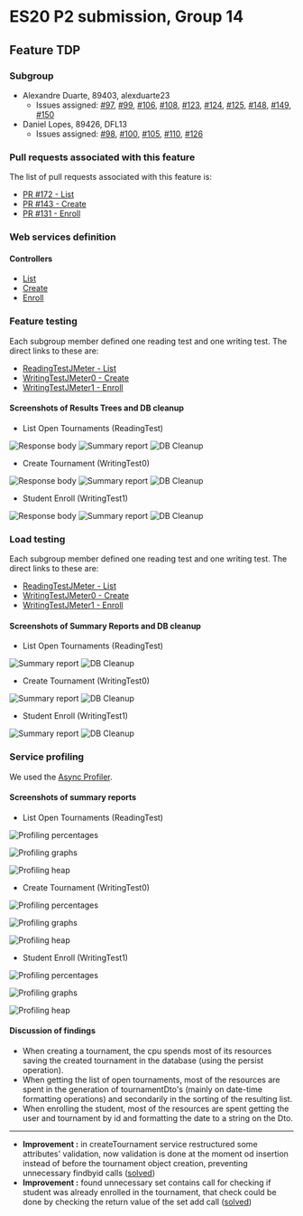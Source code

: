 # ES20 P2 submission, Group 14

## Feature TDP

### Subgroup
 - Alexandre Duarte, 89403, alexduarte23
   + Issues assigned: [#97](https://github.com/tecnico-softeng/es20al_14-project/issues/97), [#99](https://github.com/tecnico-softeng/es20al_14-project/issues/99), [#106](https://github.com/tecnico-softeng/es20al_14-project/issues/106), [#108](https://github.com/tecnico-softeng/es20al_14-project/issues/108), [#123](https://github.com/tecnico-softeng/es20al_14-project/issues/123), [#124](https://github.com/tecnico-softeng/es20al_14-project/issues/124), [#125](https://github.com/tecnico-softeng/es20al_14-project/issues/125), [#148](https://github.com/tecnico-softeng/es20al_14-project/issues/148), [#149](https://github.com/tecnico-softeng/es20al_14-project/issues/149), [#150](https://github.com/tecnico-softeng/es20al_14-project/issues/150)
 - Daniel Lopes, 89426, DFL13
   + Issues assigned: [#98](https://github.com/tecnico-softeng/es20al_14-project/issues/98), [#100](https://github.com/tecnico-softeng/es20al_14-project/issues/100), [#105](https://github.com/tecnico-softeng/es20al_14-project/issues/105), [#110](https://github.com/tecnico-softeng/es20al_14-project/issues/110), [#126](https://github.com/tecnico-softeng/es20al_14-project/issues/126) 
 
### Pull requests associated with this feature

The list of pull requests associated with this feature is:

 - [PR #172 - List](https://github.com/tecnico-softeng/es20al_14-project/pull/172)
 - [PR #143 - Create](https://github.com/tecnico-softeng/es20al_14-project/pull/143)
 - [PR #131 - Enroll](https://github.com/tecnico-softeng/es20al_14-project/pull/131)


### Web services definition

#### Controllers
 - [List](https://github.com/tecnico-softeng/es20al_14-project/blob/bfb64341a0287b1450923db8b9db3cb21826120e/backend/src/main/java/pt/ulisboa/tecnico/socialsoftware/tutor/tournament/TournamentController.java#L52)
 - [Create](https://github.com/tecnico-softeng/es20al_14-project/blob/bfb64341a0287b1450923db8b9db3cb21826120e/backend/src/main/java/pt/ulisboa/tecnico/socialsoftware/tutor/tournament/TournamentController.java#L39)
 - [Enroll](https://github.com/tecnico-softeng/es20al_14-project/blob/bfb64341a0287b1450923db8b9db3cb21826120e/backend/src/main/java/pt/ulisboa/tecnico/socialsoftware/tutor/tournament/TournamentController.java#L26)

### Feature testing

Each subgroup member defined one reading test and one writing test. The direct links to these are:

 - [ReadingTestJMeter - List](https://github.com/tecnico-softeng/es20al_14-project/blob/bfb64341a0287b1450923db8b9db3cb21826120e/backend/jmeter/tournament/WSGetOpenTournamentsTest.jmx)
 - [WritingTestJMeter0 - Create](https://github.com/tecnico-softeng/es20al_14-project/blob/bfb64341a0287b1450923db8b9db3cb21826120e/backend/jmeter/tournament/WSCreateTournamentTest.jmx)
 - [WritingTestJMeter1 - Enroll](https://github.com/tecnico-softeng/es20al_14-project/blob/bfb64341a0287b1450923db8b9db3cb21826120e/backend/jmeter/tournament/WSEnrollStudenInTournamentTest.jmx)


#### Screenshots of Results Trees and DB cleanup

  - List Open Tournaments (ReadingTest)

![Response body](p2-images/p2_tdp_jmeterFeatureTest_reading_ResponseBody.png)
![Summary report](p2-images/p2_tdp_jmeterFeatureTest_reading_SummaryReport.png)
![DB Cleanup](p2-images/p2_tdp_jmeterFeatureTest_reading_DBCleanup.png)

  - Create Tournament (WritingTest0)

![Response body](p2-images/p2_tdp_jmeterFeatureTest_writing0_ResponseBody.png)
![Summary report](p2-images/p2_tdp_jmeterFeatureTest_writing0_SummaryReport.png)
![DB Cleanup](p2-images/p2_tdp_jmeterFeatureTest_writing0_DBCleanup.png)

  - Student Enroll (WritingTest1)

![Response body](p2-images/p2_tdp_jmeterFeatureTest_writing1_ResponseBody.png)
![Summary report](p2-images/p2_tdp_jmeterFeatureTest_writing1_SummaryReport.png)
![DB Cleanup](p2-images/p2_tdp_jmeterFeatureTest_writing1_DBCleanup.png)


### Load testing

Each subgroup member defined one reading test and one writing test. The direct links to these are:

- [ReadingTestJMeter - List](https://github.com/tecnico-softeng/es20al_14-project/blob/bfb64341a0287b1450923db8b9db3cb21826120e/backend/jmeter/tournament/WSGetOpenTournamentsLoadTest.jmx)
 - [WritingTestJMeter0 - Create](https://github.com/tecnico-softeng/es20al_14-project/blob/bfb64341a0287b1450923db8b9db3cb21826120e/backend/jmeter/tournament/WSCreateTournamentLoadTest.jmx)
 - [WritingTestJMeter1 - Enroll](https://github.com/tecnico-softeng/es20al_14-project/blob/bfb64341a0287b1450923db8b9db3cb21826120e/backend/jmeter/tournament/WSEnrollStudenInTournamentLoadTest.jmx)


#### Screenshots of Summary Reports and DB cleanup

  - List Open Tournaments (ReadingTest)

![Summary report](p2-images/p2_tdp_jmeterLoadTest_reading_SummaryReport.png)
![DB Cleanup](p2-images/p2_tdp_jmeterLoadTest_reading_DBCleanup.png)

  - Create Tournament (WritingTest0)

![Summary report](p2-images/p2_tdp_jmeterLoadTest_writing0_SummaryReport.png)
![DB Cleanup](p2-images/p2_tdp_jmeterLoadTest_writing0_DBCleanup.png)

  - Student Enroll (WritingTest1)

![Summary report](p2-images/p2_tdp_jmeterLoadTest_writing1_SummaryReport.png)
![DB Cleanup](p2-images/p2_tdp_jmeterLoadTest_writing1_DBCleanup.png)


### Service profiling

We used the [Async Profiler](https://www.jetbrains.com/help/idea/async-profiler.html).

#### Screenshots of summary reports

  - List Open Tournaments (ReadingTest)

![Profiling percentages](p2-images/p2_tdp_profilerTest_reading_ProfilingPercentages.png)

![Profiling graphs](p2-images/p2_tdp_profilerTest_reading_ProfilingGraphs.png)

![Profiling heap](p2-images/p2_tdp_profilerTest_reading_ProfilingHeap.png)

  - Create Tournament (WritingTest0)

![Profiling percentages](p2-images/p2_tdp_profilerTest_writing0_ProfilingPercentages.png)

![Profiling graphs](p2-images/p2_tdp_profilerTest_writing0_ProfilingGraphs.png)

![Profiling heap](p2-images/p2_tdp_profilerTest_writing0_ProfilingHeap.png)

  - Student Enroll (WritingTest1)

![Profiling percentages](p2-images/p2_tdp_profilerTest_writing1_ProfilingPercentages.png)

![Profiling graphs](p2-images/p2_tdp_profilerTest_writing1_ProfilingGraphs.png)

![Profiling heap](p2-images/p2_tdp_profilerTest_writing1_ProfilingHeap.png)


#### Discussion of findings

  - When creating a tournament, the cpu spends most of its resources saving the created tournament in the database (using the persist operation).
  - When getting the list of open tournaments, most of the resources are spent in the generation of tournamentDto's (mainly on date-time formatting operations) and secondarily in the sorting of the resulting list.
  - When enrolling the student, most of the resources are spent getting the user and tournament by id and formatting the date to a string on the Dto.
---
  - **Improvement :** in createTournament service restructured some attributes' validation, now validation is done at the moment od insertion instead of before the tournament object creation, preventing unnecessary findbyid calls ([solved](https://github.com/tecnico-softeng/es20al_14-project/commit/abfd024e579467d4f65018225273b4edeb085da6))
  -  **Improvement :** found unnecessary set contains call for checking if student was already enrolled in the tournament, that check could be done by checking the return value of the set add call ([solved](https://github.com/tecnico-softeng/es20al_14-project/pull/131/commits/5c1114f474bde746906588db19d0383b2fb30ad7))
